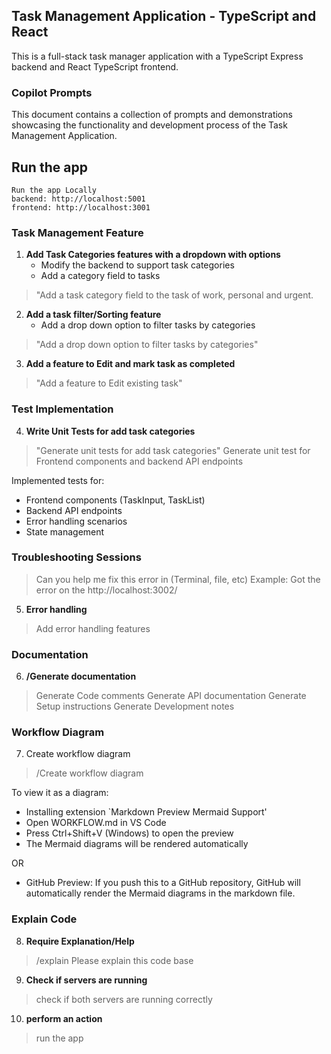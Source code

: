 ## Task Management Application - TypeScript and React
This is a full-stack task manager application with a TypeScript Express backend and React TypeScript frontend.

### Copilot Prompts

This document contains a collection of prompts and demonstrations showcasing the functionality and development process of the Task Management Application.

## Run the app
```
Run the app Locally
backend: http://localhost:5001
frontend: http://localhost:3001
```

### Task Management Feature

1. **Add Task Categories features with a dropdown with options**
   - Modify the backend to support task categories
   - Add a category field to tasks

> "Add a task category field to the task of work, personal and urgent.

2. **Add a task filter/Sorting feature**
   - Add a drop down option to filter tasks by categories

> "Add a drop down option to filter tasks by categories"

3. **Add a feature to Edit and mark task as completed**

> "Add a feature to Edit existing task"

### Test Implementation

4. **Write Unit Tests for add task categories**
> "Generate  unit tests for add task categories"
> Generate unit test for Frontend components and backend API endpoints

Implemented tests for:
- Frontend components (TaskInput, TaskList)
- Backend API endpoints
- Error handling scenarios
- State management

### Troubleshooting Sessions

> Can you help me fix this error in (Terminal, file, etc)
Example: Got the error on the http://localhost:3002/

5. **Error handling**
> Add error handling features

### Documentation

6. **/Generate documentation**
> Generate Code comments
> Generate API documentation
> Generate Setup instructions
> Generate Development notes

### Workflow Diagram

7. Create workflow diagram 
> /Create workflow diagram

To view it as a diagram:
- Installing extension `Markdown Preview Mermaid Support'
- Open WORKFLOW.md in VS Code
- Press Ctrl+Shift+V (Windows) to open the preview
- The Mermaid diagrams will be rendered automatically

OR

- GitHub Preview: If you push this to a GitHub repository, GitHub will automatically render the Mermaid diagrams in the markdown file.

### Explain Code

8. **Require Explanation/Help**
> /explain Please explain this code base

9. **Check if servers are running**
> check if both servers are running correctly

10. **perform an action**
> run the app

